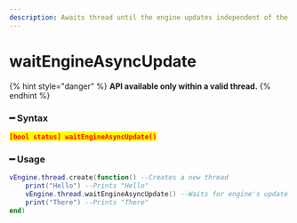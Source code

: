 ```yaml
---
description: Awaits thread until the engine updates independent of the frame.
---
```


# waitEngineAsyncUpdate

{% hint style="danger" %}
**API available only within a valid thread.**
{% endhint %}

### ━ Syntax

<mark style="color:red;">**`[bool status] waitEngineAsyncUpdate()`**</mark>

### ━ Usage

```lua
vEngine.thread.create(function() --Creates a new thread
    print("Hello") --Prints "Hello"
    vEngine.thread.waitEngineAsyncUpdate() --Waits for engine's update (async) state
    print("There") --Prints "There"
end)
```